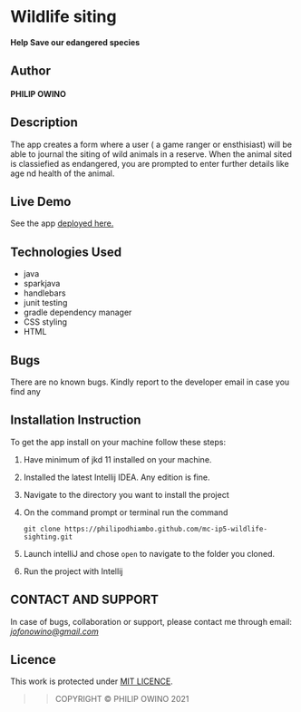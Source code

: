 # Wildlife siting

#### Help Save our edangered species

## Author

#### PHILIP OWINO

## Description

The app creates a form where a user ( a game ranger or ensthisiast) will be able to journal the siting
of wild animals in a reserve. When the animal sited is classiefied as endangered, you are prompted to enter further details like age nd health of the animal.

## Live Demo

See the app [deployed here.](https://mc-wildlife-tracker.herokuapp.com/)




## Technologies Used
- java
- sparkjava
- handlebars
- junit testing
- gradle dependency manager
- CSS styling
- HTML



## Bugs

There are no known bugs. Kindly report to the developer email in case you find any

## Installation Instruction

To get the app install on your machine follow these steps:
1. Have minimum of jkd 11 installed on your machine.
1. Installed the latest Intellij IDEA. Any edition is fine.
1. Navigate to the directory you want to install the project
1. On the command prompt or terminal run the command

    ```
    git clone https://philipodhiambo.github.com/mc-ip5-wildlife-sighting.git
    ```
1. Launch intelliJ and chose ``open`` to navigate to the folder you cloned.

1. Run the project with Intellij

## CONTACT AND SUPPORT
In case of bugs, collaboration or support, please contact me through email: *jofonowino@gmail.com*

## Licence

This work is protected under [MIT LICENCE](LICENCE).

>>COPYRIGHT &copy; PHILIP OWINO 2021


